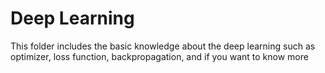 # Deep Learning
This folder includes the basic knowledge about the deep learning such as optimizer, loss function, backpropagation, and if you want to know more